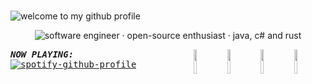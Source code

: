 #
<img alt="welcome to my github profile" src="https://github.com/rubyxsphere/rubyxsphere/assets/129624633/f33357d6-d413-4d9d-b8da-baa0f507511a">

<div align="center">

<img alt="software engineer  ·  open-source enthusiast  ·  java, c# and rust" src="https://github.com/rubyxsphere/rubyxsphere/assets/129624633/da375f28-1f9c-4044-a5e5-d79545020a29" /> <br/>
</div>

<img align="right" height="10%" width="10%" src="https://raw.githubusercontent.com/Tarikul-Islam-Anik/Animated-Fluent-Emojis/master/Emojis/Smilies/Alien%20Monster.png" >
<img align="right" height="10%" width="10%" src="https://raw.githubusercontent.com/Tarikul-Islam-Anik/Telegram-Animated-Emojis/main/Objects/Musical%20Note.webp">
<img align="right" height="10%" width="10%" src="https://raw.githubusercontent.com/Tarikul-Islam-Anik/Telegram-Animated-Emojis/main/Objects/Laptop.webp">
<img align="right" height="10%" width="10%" src="https://raw.githubusercontent.com/Tarikul-Islam-Anik/Animated-Fluent-Emojis/master/Emojis/Smilies/Cat%20with%20Wry%20Smile.png">

<kbd><kbd><b>*NOW PLAYING:*</b></kbd><br>[![spotify-github-profile](https://spotify-github-profile.kittinanx.com/api/view?uid=21agiw7agqrtuzi7aszsoxska&cover_image=true&theme=natemoo-re&show_offline=false&background_color=121212&interchange=false&bar_color=53b14f&bar_color_cover=true)](https://github.com/kittinan/spotify-github-profile) </kbd>
#
